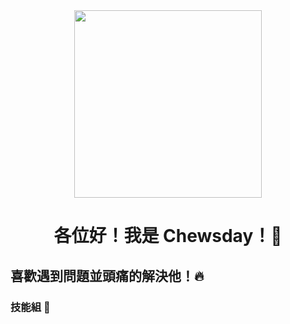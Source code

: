 <div align="center">
  <img src="https://media1.giphy.com/media/v1.Y2lkPTc5MGI3NjExY2psNmExdWN3YXB4ZXNtNW1uZjZmOGhqZDhtcGd1YXhieGpvYnc3MyZlcD12MV9pbnRlcm5hbF9naWZfYnlfaWQmY3Q9Zw/JIX9t2j0ZTN9S/giphy.gif" width="300px">  
</div>


<h1 align="center">
  各位好！我是 Chewsday！🐳
</h1>


<h2>
  喜歡遇到問題並頭痛的解決他！🔥
</h2>


### 技能組 📜
